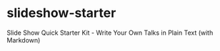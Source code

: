 # slideshow-starter
Slide Show Quick Starter Kit - Write Your Own Talks in Plain Text (with Markdown) 
